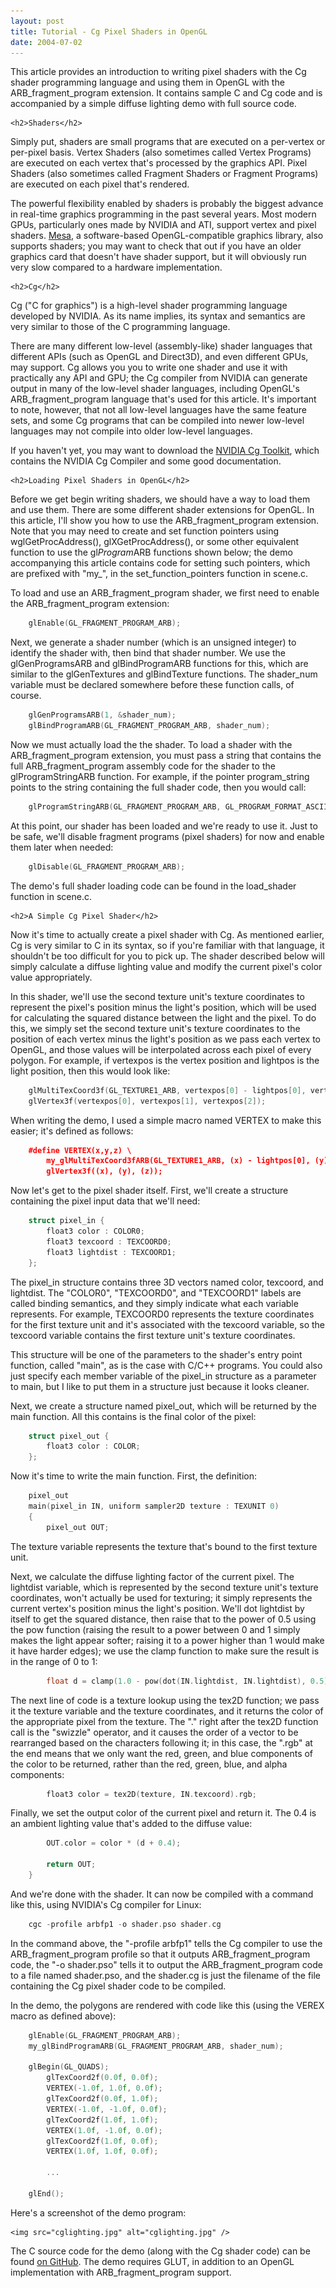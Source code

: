 ```yaml
---
layout: post
title: Tutorial - Cg Pixel Shaders in OpenGL
date: 2004-07-02
---
```


This article provides an introduction to writing pixel shaders with the Cg shader programming language and using them in OpenGL with the ARB_fragment_program extension. It contains sample C and Cg code and is accompanied by a simple diffuse lighting demo with full source code.

    <h2>Shaders</h2>

Simply put, shaders are small programs that are executed on a per-vertex or per-pixel basis. Vertex Shaders (also sometimes called Vertex Programs) are executed on each vertex that's processed by the graphics API. Pixel Shaders (also sometimes called Fragment Shaders or Fragment Programs) are executed on each pixel that's rendered.

The powerful flexibility enabled by shaders is probably the biggest advance in real-time graphics programming in the past several years. Most modern GPUs, particularly ones made by NVIDIA and ATI, support vertex and pixel shaders. <a href="http://www.mesa3d.org/">Mesa</a>, a software-based OpenGL-compatible graphics library, also supports shaders; you may want to check that out if you have an older graphics card that doesn't have shader support, but it will obviously run very slow compared to a hardware implementation.

    <h2>Cg</h2>

Cg ("C for graphics") is a high-level shader programming language developed by NVIDIA. As its name implies, its syntax and semantics are very similar to those of the C programming language.

There are many different low-level (assembly-like) shader languages that different APIs (such as OpenGL and Direct3D), and even different GPUs, may support. Cg allows you you to write one shader and use it with practically any API and GPU; the Cg compiler from NVIDIA can generate output in many of the low-level shader languages, including OpenGL's ARB_fragment_program language that's used for this article. It's important to note, however, that not all low-level languages have the same feature sets, and some Cg programs that can be compiled into newer low-level languages may not compile into older low-level languages.

If you haven't yet, you may want to download the <a href="http://developer.nvidia.com/object/cg_toolkit.html">NVIDIA Cg Toolkit</a>, which contains the NVIDIA Cg Compiler and some good documentation.

    <h2>Loading Pixel Shaders in OpenGL</h2>

Before we get begin writing shaders, we should have a way to load them and use them. There are some different shader extensions for OpenGL. In this article, I'll show you how to use the ARB_fragment_program extension. Note that you may need to create and set function pointers using wglGetProcAddress(), glXGetProcAddress(), or some other equivalent function to use the gl*Program*ARB functions shown below; the demo accompanying this article contains code for setting such pointers, which are prefixed with "my_", in the set_function_pointers function in scene.c.

To load and use an ARB_fragment_program shader, we first need to enable the ARB_fragment_program extension:

```c++
​    glEnable(GL_FRAGMENT_PROGRAM_ARB);
```

Next, we generate a shader number (which is an unsigned integer) to identify the shader with, then bind that shader number. We use the glGenProgramsARB and glBindProgramARB functions for this, which are similar to the glGenTextures and glBindTexture functions. The shader_num variable must be declared somewhere before these function calls, of course.

```c++
​    glGenProgramsARB(1, &shader_num);
    glBindProgramARB(GL_FRAGMENT_PROGRAM_ARB, shader_num);
```

Now we must actually load the the shader. To load a shader with the ARB_fragment_program extension, you must pass a string that contains the full ARB_fragment_program assembly code for the shader to the glProgramStringARB function. For example, if the pointer program_string points to the string containing the full shader code, then you would call:

```c++
​    glProgramStringARB(GL_FRAGMENT_PROGRAM_ARB, GL_PROGRAM_FORMAT_ASCII_ARB, strlen(program_string), program_string);
```

At this point, our shader has been loaded and we're ready to use it. Just to be safe, we'll disable fragment programs (pixel shaders) for now and enable them later when needed:

```c++
​    glDisable(GL_FRAGMENT_PROGRAM_ARB);
```

The demo's full shader loading code can be found in the load_shader function in scene.c.

    <h2>A Simple Cg Pixel Shader</h2>

Now it's time to actually create a pixel shader with Cg. As mentioned earlier, Cg is very similar to C in its syntax, so if you're familiar with that language, it shouldn't be too difficult for you to pick up. The shader described below will simply calculate a diffuse lighting value and modify the current pixel's color value appropriately.

In this shader, we'll use the second texture unit's texture coordinates to represent the pixel's position minus the light's position, which will be used for calculating the squared distance between the light and the pixel. To do this, we simply set the second texture unit's texture coordinates to the position of each vertex minus the light's position as we pass each vertex to OpenGL, and those values will be interpolated across each pixel of every polygon. For example, if vertexpos is the vertex position and lightpos is the light position, then this would look like:

```c++
​    glMultiTexCoord3f(GL_TEXTURE1_ARB, vertexpos[0] - lightpos[0], vertexpos[1] - lightpos[1], vertexpos[2] - lightpos[2]);
    glVertex3f(vertexpos[0], vertexpos[1], vertexpos[2]);
```

When writing the demo, I used a simple macro named VERTEX to make this easier; it's defined as follows:

```c++
​    #define VERTEX(x,y,z) \
        my_glMultiTexCoord3fARB(GL_TEXTURE1_ARB, (x) - lightpos[0], (y) - lightpos[1], (z) - lightpos[2]); \
        glVertex3f((x), (y), (z));
```

Now let's get to the pixel shader itself. First, we'll create a structure containing the pixel input data that we'll need:

```c++
​    struct pixel_in {
        float3 color : COLOR0;
        float3 texcoord : TEXCOORD0;
        float3 lightdist : TEXCOORD1;
    };
```

The pixel_in structure contains three 3D vectors named color, texcoord, and lightdist. The "COLOR0", "TEXCOORD0", and "TEXCOORD1" labels are called binding semantics, and they simply indicate what each variable represents. For example, TEXCOORD0 represents the texture coordinates for the first texture unit and it's associated with the texcoord variable, so the texcoord variable contains the first texture unit's texture coordinates.

This structure will be one of the parameters to the shader's entry point function, called "main", as is the case with C/C++ programs. You could also just specify each member variable of the pixel_in structure as a parameter to main, but I like to put them in a structure just because it looks cleaner.

Next, we create a structure named pixel_out, which will be returned by the main function. All this contains is the final color of the pixel:

```c++
​    struct pixel_out {
        float3 color : COLOR;
    };
```

Now it's time to write the main function. First, the definition:

```c++
​    pixel_out
    main(pixel_in IN, uniform sampler2D texture : TEXUNIT 0)
    {
        pixel_out OUT;
```

The texture variable represents the texture that's bound to the first texture unit.

Next, we calculate the diffuse lighting factor of the current pixel. The lightdist variable, which is represented by the second texture unit's texture coordinates, won't actually be used for texturing; it simply represents the current vertex's position minus the light's position. We'll dot lightdist by itself to get the squared distance, then raise that to the power of 0.5 using the pow function (raising the result to a power between 0 and 1 simply makes the light appear softer; raising it to a power higher than 1 would make it have harder edges); we use the clamp function to make sure the result is in the range of 0 to 1:

```c++
​        float d = clamp(1.0 - pow(dot(IN.lightdist, IN.lightdist), 0.5), 0.0, 1.0);
```

The next line of code is a texture lookup using the tex2D function; we pass it the texture variable and the texture coordinates, and it returns the color of the appropriate pixel from the texture. The "." right after the tex2D function call is the "swizzle" operator, and it causes the order of a vector to be rearranged based on the characters following it; in this case, the ".rgb" at the end means that we only want the red, green, and blue components of the color to be returned, rather than the red, green, blue, and alpha components:

```c++
​        float3 color = tex2D(texture, IN.texcoord).rgb;
```

Finally, we set the output color of the current pixel and return it. The 0.4 is an ambient lighting value that's added to the diffuse value:

```c++
​        OUT.color = color * (d + 0.4);

        return OUT;
    }
```

And we're done with the shader. It can now be compiled with a command like this, using NVIDIA's Cg compiler for Linux:

```c++
​    cgc -profile arbfp1 -o shader.pso shader.cg
```

In the command above, the "-profile arbfp1" tells the Cg compiler to use the ARB_fragment_program profile so that it outputs ARB_fragment_program code, the "-o shader.pso" tells it to output the ARB_fragment_program code to a file named shader.pso, and the shader.cg is just the filename of the file containing the Cg pixel shader code to be compiled.

In the demo, the polygons are rendered with code like this (using the VEREX macro as defined above):

```c++
​    glEnable(GL_FRAGMENT_PROGRAM_ARB);
    my_glBindProgramARB(GL_FRAGMENT_PROGRAM_ARB, shader_num);

    glBegin(GL_QUADS);
        glTexCoord2f(0.0f, 0.0f);
        VERTEX(-1.0f, 1.0f, 0.0f);
        glTexCoord2f(0.0f, 1.0f);
        VERTEX(-1.0f, -1.0f, 0.0f);
        glTexCoord2f(1.0f, 1.0f);
        VERTEX(1.0f, -1.0f, 0.0f);
        glTexCoord2f(1.0f, 0.0f);
        VERTEX(1.0f, 1.0f, 0.0f);

        ...

    glEnd();
```

Here's a screenshot of the demo program:

    <img src="cglighting.jpg" alt="cglighting.jpg" />

The C source code for the demo (along with the Cg shader code) can be found <a href="https://github.com/joshb/cglighting">on GitHub</a>. The demo requires GLUT, in addition to an OpenGL implementation with ARB_fragment_program support.
